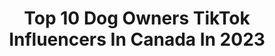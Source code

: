---
title: Top 10 Dog Owners TikTok Influencers In Canada In 2023
description: >-
  Find top dog owners TikTok influencers in Canada in 2023. Most popular hashtags: #fyp #foryou #foryoupage #dogsoftiktok.
platform: TikTok
hits: 8
text_top: Analyze the top-rated TikTok profiles on inBeat.
text_bottom: inBeat aggregates 8 TikTok influencers like this in Canada for you to pitch.
profiles:
  - username: "joy.of.avey"
    fullname: >-
      Virginie & Avey
    bio: >-
      🇨🇦 | 18 | Mom of 2🐶🐶
    location: "Canada"
    followers: 20300
    engagement: 905
    commentsToLikes: 0.041766
    id: ck8z2vt1871mg0j78ilk08z7t
    verified: false
    hashtags: "#dinoday, #fyp, #messymudi, #dogtraining"
  - username: "kalehartleyfishing"
    fullname: >-
      Kale Hartley
    bio: >-
      Alberta🇨🇦. Check out my YouTube for more fishing videos🎣
    location: "Canada"
    followers: 3625
    engagement: 862
    commentsToLikes: 0.050602
    id: ckb9ry8sgotmo0j23ry278y1b
    verified: false
    hashtags: "#youtuber, #foryoufisherman, #fun, #foryoupage"
  - username: "pizzzaboy"
    fullname: >-
      Edenhaze
    bio: >-
      Pizza Boy 🍕 Entrepreneur 🤓 Content Creator / Digital Marketer 📸
    location: "Canada"
    followers: 8575
    engagement: 237
    commentsToLikes: 0.023106
    id: ckbfib358e19k0j23hs6h0sd5
    verified: false
    hashtags: "#toronto, #cutebaby, #foryoupage, #fyp"
  - username: "baylee_the_retriever"
    fullname: >-
      idc anymore
    bio: >-
      nevaeh she/her sc:bayleeretriever it’s been getting worse🥶
    location: "Canada"
    followers: 138900
    engagement: 3469
    commentsToLikes: 0.466581
    id: ck9nsms0seao80j785cw898bp
    verified: false
    hashtags: "#foryoupage, #fyp, #maylee, #foryourpage"
  - username: "lunar_moon_witch"
    fullname: >-
      Neoma
    bio: >-
      🌙 All are welcome here! 🇨🇦 She/her
    location: "Canada"
    followers: 56700
    engagement: 1320
    commentsToLikes: 0.062615
    id: ckbas5fjkiqg80j23qralrytz
    verified: false
    hashtags: "#greenwitch, #practioner, #vvitchtok, #fyp"
  - username: "lowkeylolovibes"
    fullname: >-
      Lovon Gray
    bio: >-
      21y/o goofball Never going viral😔 🇨🇦🇯🇲🇬🇾🇲🇹 Jokes, Fun, Entertain
    location: "Canada"
    followers: 12700
    engagement: 1058
    commentsToLikes: 0.076762
    id: ckdnvb0bhoezo0j23013a9i24
    verified: false
    hashtags: "#foryoupage, #trend, #duet, #funny"
  - username: "thenbgangg"
    fullname: >-
      Offical NB Gang💜
    bio: >-
      Owners: Cass & Chloe Members from all over New Brunswick ✉️👇🏽
    location: "Canada"
    followers: 11200
    engagement: 1065
    commentsToLikes: 0.028472
    id: ckcvhvuz6uroe0j23794nv12o
    verified: false
    hashtags: "#foryou, #fyp, #womeninstem, #thenbgang"
  - username: "ownerofjaxandopie"
    fullname: >-
      Ashley_Baglien
    bio: >-
      Jax GSD Opie GSD/Wolf AKA “Wisdom Dog” RR2 49 Hwy 11 Kaministiquia ON P0T 1X0
    location: "Canada"
    followers: 31500
    engagement: 3387
    commentsToLikes: 0.112446
    id: ck7zoz7nkmm3k0j78xn3kg1za
    verified: false
    hashtags: "#jaxandopie, #spreadthelovedoggos, #snowdoggos, #tiagzfavdoggos"
---